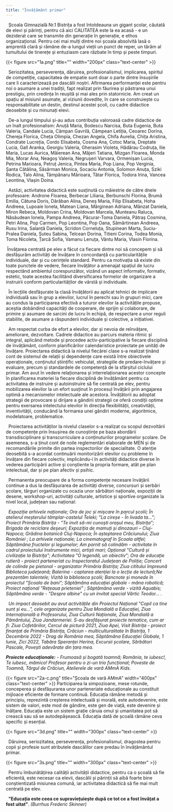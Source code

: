 ```yaml
---
title: "Învățământ primar"
---
```


&nbsp; Școala Gimnazială Nr.1 Bistrița a fost întotdeauna un gigant școlar, căutată de elevi și părinți, pentru că aici CALITATEA este la ea acasă - e un deziderat care se transmite din generație în generație, e ethos organizațional. Pentru cei mai mulți dintre noi școala absolvită lasă o amprentă clară și rămâne de-a lungul vieții un punct de reper, un tărâm al tumultului de tinerețe și entuziasm care răzbate în timp și peste timpuri.


{{< figure src="1a.png" title="" width="200px" class="text-center" >}}


&nbsp; Seriozitatea, perseverența, dăruirea, profesionalismul, implicarea, spiritul de competiție, capacitatea de empatie sunt doar o parte dintre însușirile care îi caracterizează pe dascălii noștri.
Afirmarea performanței este pentru noi o asumare a unei tradiții, fapt realizat prin făurirea și păstrarea unui prestigiu, prin credința în reușită și mai ales prin statornicie. Am creat un spațiu al misiunii asumate, al viziunii dovedite, în care se construiește cu responsabilitate un destin, destinul acestei școli, cu cadre didactice deosebite și cu minunați elevi.

&nbsp; De-a lungul timpului și-au adus contribuția valoroasă cadre didactice de un înalt profesionalism:
Anuță Maria, Bodescu Narcisa, Buta Eugenia, Buta Valeria,  Candale Lucia, Câmpan Gavrilă, Câmpean Letiția, Ceoarec Dorina, Chereja Florica, Cheța Olimpia, Chezan Angela, Chifa Aurelia, Chița Aristina, Condrate Lucreția, Cordo Elisabeta, Cosma Ana, Cotoc Maria, Dreptate Lucia,  Gall Aranka, Georgiu Valeria, Gherasim Violeta, Hădărau Codruța,  Ilie Maria, Lucas Aurica, Măierean Ana, Măjeri Tatiana, Mizgan Floarea, Monda Mia, Morar Ana, Neagoș Valeria, Negrușeri Varvara, Ormenișan Lucia, Petrina Marioara, Petruț Jenica,  Pintea Maria, Pop Liana,  Pop Verginia, Șanta Cătălina, Săsărman Monica, Socaciu Antonia, Solomon Anuța,  Sziki Rodica, Talo Alina, Tâmpănaru Mărioara, Tătar Florica, Todora Irina, Vancea Leontina, Vlașin Doina. 

&nbsp; Astăzi, activitatea didactică este susținută cu măiestrie de către dnele profesoare: Androne Floarea, Berbecar Liliana, Berbunschi Florina, Brumă Emilia, Cătuna Doris, Dărăban Alina, Deneș Maria, Filip Elisabeta, Hoha Andreea, Lupoaie Ionela, Matean Liana, Mărginean Adriana,  Mânzat Daniela, Miron Rebeca, Moldovan Crina, Moldovan Marcela, Munteanu Raluca, Năsăudean Ionela, Pampa Andreea, Păcurar-Toma Daniela, Pătraș Cosmina, Petri Alina, Pop Carmen,  Pop Leontina, Pop Oana, Sămărtinean Andreea, Rusu Irina, Salanță Daniela, Scridon Corneluța, Stupinean Marta,  Suciu-Pralea Daniela,  Șuteu Sabina, Telcean Dorina, Titieni Corina, Todea Monia, Toma Nicoleta, Țarcă Sofia,  Vamanu Lenuța,  Vântu Maria, Vlasin Florina.

&nbsp;Învățarea centrată pe elev a făcut ca fiecare dintre noi să concepem și să desfășurăm activități de învățare în concordanță cu particularitățile individuale, dar și cu cerințele standard.
Pentru ca motivația să existe din toate punctele de vedere, fiecare învățător a amenajat spațiul de lucru respectând ambientul corespunzător, vizând un aspect informativ, formativ, estetic, toate acestea facilitând diversificarea formelor de organizare a instruirii conform particularităților de vârstă și individuale.

&nbsp; În lecțiile desfășurate la clasă învățătorii au aplicat tehnici de implicare individuală sau în grup a elevilor, lucrul în perechi sau în grupuri mici, care au condus la participarea efectivă a tuturor elevilor la activitățile propuse, aceștia dobândind capacități de cooperare, de sprijin și colaborare, de primire și asumare de sarcini de lucru în echipă, de respectare a unor reguli stabilite, de asumare a răspunderii individuale și colective, a inițiativei.

&nbsp; Am respectat curba de efort a elevilor, dar și nevoia de reînvățare, ameliorare, dezvoltare. Cadrele didactice au parcurs materia ritmic și integral, aplicând metode și procedee activ-participative la fiecare disciplină de învățământ, conform planificărilor calendaristice proiectate pe unități de învățare. Proiectarea didactică la nivelul fiecărei clase s-a realizat ținând cont de sistemul de relații și dependențe care există între obiectivele operaționale, conținutul științific vehiculat, strategiile de predare-învățare și evaluare, precum și standardele de competență de la sfârșitul ciclului primar. Am avut în vedere relaționarea și interrelaționarea acestor concepte în planificarea materiei la fiecare disciplină de învățământ pentru ca activitatea de instruire și autoinstruire să fie centrată pe elev, pentru mobilizarea elevilor la un efort susținut în procesul învățării prin angajarea optimă a mecanismelor intelectuale ale acestora. Învățătorii au adoptat strategii de provocare și dirijare a gândirii strategii ce oferă condiții optime pentru exersarea intelectului elevilor în direcția flexibilității, creativității, inventivității, conducând la formarea unei gândiri moderne, algoritmice, modelatoare, problematice.

&nbsp; Proiectarea activităților  la nivelul claselor s-a realizat cu scopul dezvoltării de competențe prin însușirea de cunoștințe pe baza abordării transdisciplinare și transcurriculare a conținuturilor programelor școlare. De asemenea, s-a ținut cont de noile reglementări elaborate de MEN și de recomandările primite din partea inspectorilor de specialitate. O atenție deosebită s-a acordat continuării monitorizării elevilor cu probleme în învățare din fiecare colectiv, implicându-i în activități didactice diverse în vederea participării active și conștiente la propria formare, atât pe plan intelectual, dar și pe plan afectiv și psihic.

&nbsp; Permanenta preocupare de a forma competențe necesare învățării continue a dus la desfășurarea de activități diverse, concursuri și serbări școlare, târguri organizate cu ocazia unor sărbători naționale, expoziții de desene, workshop-uri, activități culturale, artistice și sportive organizate la nivel local, județean sau național:

 &nbsp; *Expoziție arhivele naționale; Ora de joc și mișcare în parcul școlii; În atelierul meșterului tâmplar-castelul Teleki; "La cireșe - În livada ta..."; Proiect Primăria Bistrița - "Te invit să-mi cunoști orașul meu, Bistrița"; Brigada de reciclare deșeuri; Expoziția de mamuți și dinozauri – Cluj-Napoca; Grădina botanică Cluj-Napoca; În așteptarea Crăciunului; Ziua României ; La arhivele naționale; La cinematograf în Școala altfel; Săptămâna fructelor și legumelor; Am pornit să colindăm - activitate în cadrul proiectului Instrumente mici, artiști mari; Opțional "Cultură și civilizație la Bistrița"; Activitatea "O legendă, un obiectiv"; Ora de educație rutieră - proiect parteneriat cu Inspectoratul Județean de Poliție; Concert de colinde pe pietonal - organizator Primăria Bistrița; Ziua cititului împreună Biblioteca județeană; Balerina - captarea atenției la o lecție de lectură;Ne prezentăm talentele; Vizită la biblioteca școlii; Bancnote și monede în proiectul "Școala de bani"; Săptămâna educației globale - mâna robotică; Proiect național "Rețeaua prieteniei" ; Săptămâna verde - vizită Aquabis; Săptămâna verde - "Despre albine" cu un invitat special Vârtic Teodor... .*

&nbsp; *Un impact deosebit au avut activitățile din  Proiectul  Național "Copil ca tine sunt și eu…", cele organizate pentru Ziua Mondială a Educației, Ziua Internațională a Profesorului, Ziua Culturii Naționale, Ziua Mondială a Pământului, Ziua Jandarmeriei. S-au desfășurat proiecte tematice, cum ar fi: Ziua Cofetăriilor, Cercul de pictură 2021, Ziua Apei, Visit Bistrița - proiect finanțat de Primăria Bistrița, Crăciun - multiculturalitate în Bistrița, 1 Decembrie 2022 - Drag de România mea, Săptămâna Educației Globale, 1 Iunie, Zici 2022, Tabăra Speranței Herina, Excursii școlare, Sărbători Pascale, Povești adevărate din țara mea.*

***Proiecte educaționale:** - Frumoasă și bogată toamnă; România, te iubesc!, Te iubesc, mămico! Profesor pentru o zi-un trio funcțional; Poveste de Toamnă, Târgul de Crăciun,  Atelierele de vară AMmA Kids.*



{{< figure src="2a-c.png" title="Școala de vară AMmA" width="400px" class="text-center" >}}
Participarea la simpozioane, mese rotunde, conceperea și desfășurarea unor parteneriate educaționale au constituit mijloace eficiente de formare continuă. Educația rămâne metodă și principiu, reprezintă creșterea intelectuală și morală, este autodevenire, este sistem de valori, este mod de gândire, este gen de viață, este devenire și înălțare. Educația este un sistem grație căruia omul și umanitatea pot să crească sau să se autodepășească. Educația dată de școală rămâne ceva specific și esențial.

{{< figure src="3d.png" title="" width="300px" class="text-center" >}}

 &nbsp; Dăruirea, seriozitatea, perseverența, profesionalismul, dragostea pentru copii și profesie sunt atributele dascălilor care predau în învățământul primar.

{{< figure src="3s.png" title="" width="300px" class="text-center" >}}

 &nbsp; Pentru îmbunătățirea calității  activității didactice, pentru ca o școală să fie eficientă, este necesar ca elevii, dascălii și părinții să aibă foarte bine conștientizată misiunea comună, iar activitatea didactică să fie mai mult centrată  pe elev.

&nbsp; **"Educația este ceea ce supraviețuiește după ce tot ce a fost învățat a fost uitat"**. *(Burrhus Frederic Skinner)*

